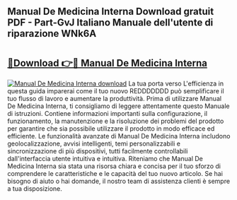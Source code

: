 ## Manual De Medicina Interna Download gratuit PDF - Part-GvJ Italiano Manuale dell'utente di riparazione WNk6A

# <h2><a href="http://dfd3rf2.blite.top/?on=Manual+De+Medicina+Interna">🔗Download 👉🔴 Manual De Medicina Interna</a></h2>

[![Manual De Medicina Interna download](https://i.imgur.com/lujVjoI.png)](http://dfd3rf2.blite.top/?on=Manual+De+Medicina+Interna)
La tua porta verso L'efficienza in questa guida imparerai come il tuo nuovo REDDDDDDD può semplificare il tuo flusso di lavoro e aumentare la produttività. Prima di utilizzare Manual De Medicina Interna, ti consigliamo di leggere attentamente questo Manuale di istruzioni. Contiene informazioni importanti sulla configurazione, il funzionamento, la manutenzione e la risoluzione dei problemi del prodotto per garantire che sia possibile utilizzare il prodotto in modo efficace ed efficiente. Le funzionalità avanzate di Manual De Medicina Interna includono geolocalizzazione, avvisi intelligenti, temi personalizzabili e sincronizzazione di più dispositivi, tutti facilmente controllabili dall'interfaccia utente intuitiva e intuitiva. Riteniamo che Manual De Medicina Interna sia stata una risorsa chiara e concisa per il tuo sforzo di comprendere le caratteristiche e le capacità del tuo nuovo articolo. Se hai bisogno di aiuto o hai domande, il nostro team di assistenza clienti è sempre a tua disposizione.
